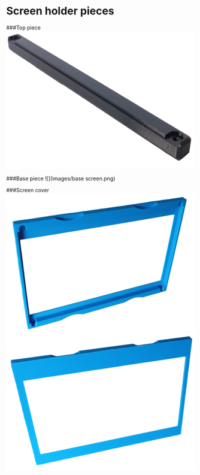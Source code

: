 # Screen holder pieces

###Top piece
![](images/topscreen.png)

###Base piece
![](images/base screen.png)

###Screen cover
![](images/screencover.png)
![](images/screencovers.png)
